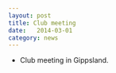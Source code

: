 ```yaml
---
layout: post
title: Club meeting
date:   2014-03-01
category: news
---
```


* Club meeting in Gippsland.